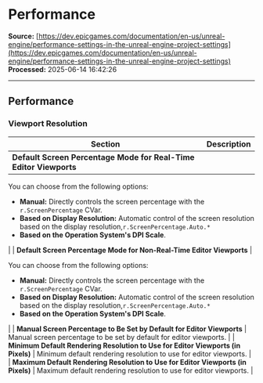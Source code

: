 # Performance

**Source:** [https://dev.epicgames.com/documentation/en-us/unreal-engine/performance-settings-in-the-unreal-engine-project-settings](https://dev.epicgames.com/documentation/en-us/unreal-engine/performance-settings-in-the-unreal-engine-project-settings)  
**Processed:** 2025-06-14 16:42:26

---

## Performance

### Viewport Resolution

| **Section** | **Description** |
| --- | --- |
| **Default Screen Percentage Mode for Real-Time Editor Viewports** | 
You can choose from the following options:

-   **Manual:** Directly controls the screen percentage with the `r.ScreenPercentage` CVar.
-   **Based on Display Resolution:** Automatic control of the screen resolution based on the display resolution,`r.ScreenPercentage.Auto.*`
-   **Based on the Operation System's DPI Scale**.



 |
| **Default Screen Percentage Mode for Non-Real-Time Editor Viewports** | 

You can choose from the following options:

-   **Manual:** Directly controls the screen percentage with the `r.ScreenPercentage` CVar.
-   **Based on Display Resolution:** Automatic control of the screen resolution based on the display resolution,`r.ScreenPercentage.Auto.*`
-   **Based on the Operation System's DPI Scale**.



 |
| **Manual Screen Percentage to Be Set by Default for Editor Viewports** | Manual screen percentage to be set by default for editor viewports. |
| **Minimum Default Rendering Resolution to Use for Editor Viewports (in Pixels)** | Minimum default rendering resolution to use for editor viewports. |
| **Maximum Default Rendering Resolution to Use for Editor Viewports (in Pixels)** | Maximum default rendering resolution to use for editor viewports. |
